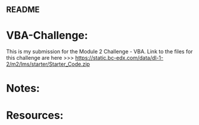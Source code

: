 ## README

# VBA-Challenge:

This is my submission for the Module 2 Challenge - VBA. 
Link to the files for this challenge are here >>> https://static.bc-edx.com/data/dl-1-2/m2/lms/starter/Starter_Code.zip

# Notes: 

# Resources: 
